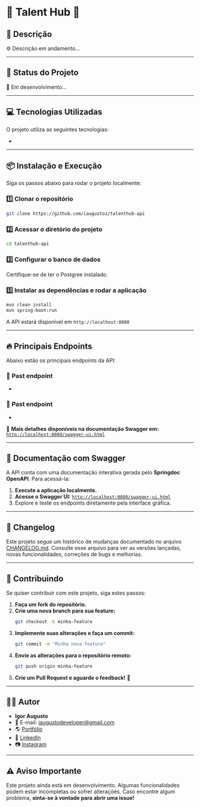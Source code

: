 # 📖 **Talent Hub** 📖

## 📜 **Descrição**

⚙️ Descrição em andamento...

---

## 🚀 **Status do Projeto**

🔧 Em desenvolvimento...

---

## 💻 **Tecnologias Utilizadas**

O projeto utiliza as seguintes tecnologias:

- 

---

## 📦 **Instalação e Execução**

Siga os passos abaixo para rodar o projeto localmente:

### **1️⃣ Clonar o repositório**

```bash
git clone https://github.com/iaugustoz/talenthub-api
```

### **2️⃣ Acessar o diretório do projeto**

```bash
cd talenthub-api
```

### **3️⃣ Configurar o banco de dados**

Certifique-se de ter o Postgree instalado.


### **5️⃣ Instalar as dependências e rodar a aplicação**

```bash
mvn clean install
mvn spring-boot:run
```

A API estará disponível em `http://localhost:8080`

---

## 🔥 **Principais Endpoints**

Abaixo estão os principais endpoints da API:

### 📌 **Past endpoint**

-

### 📌 **Past endpoint**

-

📌 **Mais detalhes disponíveis na documentação Swagger em:** [`http://localhost:8080/swagger-ui.html`](http://localhost:8080/swagger-ui.html)

---

## 📖 **Documentação com Swagger**

A API conta com uma documentação interativa gerada pelo **Springdoc OpenAPI**. Para acessá-la:

1. **Execute a aplicação localmente.**
2. **Acesse o Swagger UI:** [`http://localhost:8080/swagger-ui.html`](http://localhost:8080/swagger-ui.html)
3. Explore e teste os endpoints diretamente pela interface gráfica.

---

## 📜 **Changelog**

Este projeto segue um histórico de mudanças documentado no arquivo [CHANGELOG.md](./CHANGELOG.md). Consulte esse arquivo para ver as versões lançadas, novas funcionalidades, correções de bugs e melhorias.

---

## 🤝 **Contribuindo**

Se quiser contribuir com este projeto, siga estes passos:

1. **Faça um fork do repositório.**
2. **Crie uma nova branch para sua feature:**
   ```bash
   git checkout -b minha-feature
   ```
3. **Implemente suas alterações e faça um commit:**
   ```bash
   git commit -m "Minha nova feature"
   ```
4. **Envie as alterações para o repositório remoto:**
   ```bash
   git push origin minha-feature
   ```
5. **Crie um Pull Request e aguarde o feedback!** 🚀

---

## 👨‍💻 **Autor**

- **Igor Augusto**
- 📧 E-mail: [iaugustodeveloper@gmail.com](mailto:iaugustodeveloper@gmail.com)
- 🌎 [Portfólio](https://iaugusto.vercel.app/)
- 💼 [LinkedIn](https://www.linkedin.com/in/igorbrz/)
- 📷 [Instagram](https://www.instagram.com/iaugusto__/)

---

## ⚠️ **Aviso Importante**

Este projeto ainda está em desenvolvimento. Algumas funcionalidades podem estar incompletas ou sofrer alterações. Caso encontre algum problema, **sinta-se à vontade para abrir uma issue!**
